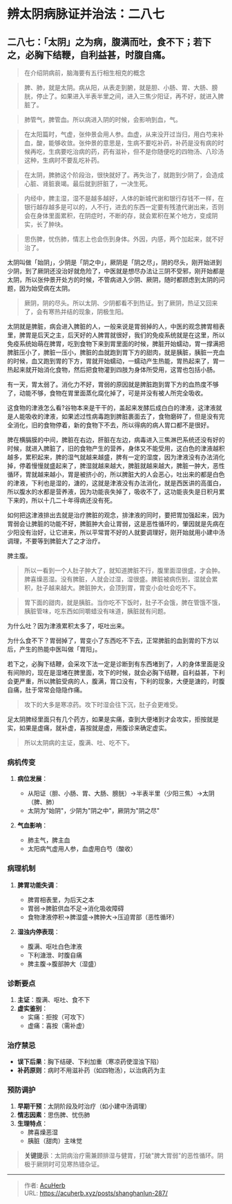 # 辨太阴病脉证并治法：二八七


## 二八七：「太阴」之为病，腹满而吐，食不下；若下之，必胸下结鞭，自利益甚，时腹自痛。

<!--more-->

> 在介绍阴病前，脑海要有五行相生相克的概念

> 脾、肺，就是太阴。病从阳，从表走到腑，就是胆、小肠、胃、大肠、膀胱，停止了。如果进入半表半里之间，进入三焦少阳证，再不好，就进入脾脏了。

> 肺管气，脾管血。所以病进入阴的时候，会影响到血，气。

> 在太阳篇时，气虚，张仲景会用人参。血虚，从来没开过当归，用白芍来补血，酸，能够收敛。张仲景的意思是，生病不要吃补药，补药是没有病的时候再吃，生病要吃治病的药，药有滋补，但不是你随便吃的四物汤、八珍汤这种，生病时不要乱吃补药。

> 在太阴，脾肺这个阶段治，很快就好了。再失治了，就跑到少阴了，会造成心脏、肾脏衰竭。最后就到肝脏了，一决生死。

> 内经中，脾主湿，湿不是越多越好，人体的新城代谢和银行存钱不一样，在银行越存越多是可以的，人不行，进去的东西一定要有残渣代谢出来，否则会在身体里面累积，在阴症时，不断的存，就会累积在某个地方，变成阴实，长了肿块。

> 思伤脾，忧伤肺，情志上也会伤到身体。外因，内感，两个加起来，就不好治了。

太阴叫做「始阴」，少阴是「阴之中」，厥阴是「阴之尽」，阴的尽头，刚开始进到少阴，到了厥阴还没治好就危险了，中医就是想尽办法让三阴不受邪，刚开始都是太阴，所以张仲景开处方的时候，不管病进入少阴、厥阴，随时都顾虑到太阴的问题，因为始受病在太阴。

> 厥阴，阴的尽头。所以太阴、少阴都看不到热证。到了厥阴，热证又回来了，会有寒热并结的现象，阴极生阳。

太阴就是脾脏，病会进入脾脏的人，一般来说是胃弱掉的人，中医的观念脾胃相表里，脾胃是后天之主，后天好的人脾胃就很好，我们的免疫系统就是在这里，所以免疫系统始萌在脾胃，吃到食物下来到胃里面的时候，脾脏开始蠕动，胃一撑满把脾脏压小了，脾脏一压小，脾脏的血就跑到胃下方的甜肉，就是胰脏，胰脏一充血的时候，血又跑到胃的下方，胃就开始蠕动，一蠕动产生热能，胃热起来了，胃一热起来就开始消化食物，然后把食物灌到四肢为身体所受用，这胃也包括小肠。

有一天，胃太弱了。消化力不好，胃弱的原因就是脾脏跑到胃下方的血热度不够了，动能不够，食物在胃里面蒸化腐化掉了，可是并没有被人所完全吸收。

这食物的津液怎么看?谷物本来是干干的，盖起来发酵后成白白的津液，这津液就是人能吸收的津液，如果滤过性病毒跑到脾脏裹面去了，食物磨碎了，但是没有完全消化，旧的食物停着，新的食物下不去，所以得病的病人胃口都不是很好。

脾在横膈膜的中间，脾脏在右边，肝脏在左边，病毒进入三焦淋巴系统还没有好的时候，就进入脾脏了，旧的食物产生的营养，身体又不能受用，这白色的津液越积越多，累积起来，脾的湿气就越来越盛，脾有一定的湿度，因为津液没有办法消化掉，停着慢慢就盛起来了，脾湿就越来越大，脾脏就越来越大，脾脏一肿大，恶性循环，胃就越来越小，胃是被挤小的，所以脾脏大的人会恶心，吐出来的都是白色的津液，下利也是湿的，溏的，这就是津液没有办法消化，就是西医讲的高蛋白，所以腹水的水都是营养液，因为功能丧失掉了，吸收不了，这功能丧失是日积月累下来的，所以十几二十年得病还没有死。

如何把这津液排出去就是治疗脾脏的观念，排津液的同时，要把胃加强起来，因为胃弱会让脾脏的功能不好，脾脏肿大会让胃弱，这是恶性循环的，肇因就是先病在少阳没有治好，让它进来，所以平常胃不好的人就要调理好，刚开始就用小建中汤调理，不要等到脾脏大了之才治疗。

脾主腹。

> 所以一看到一个人肚子肿大了，就知道脾脏不行，腹里面湿很盛，才会肿。脾喜燥恶湿。没有脾脏，人就会过湿，湿很盛。脾脏被病伤到，湿就会累积，肚子越来越大。脾脏肿大，会顶到胃，胃变小会吐会吃不下。

> 胃下面的甜肉，就是胰脏。当你吃不下饭时，肚子不会饿，脾在管饿不饿，胰脏管味，吃东西如同嚼蜡没有味道，胰脏就有问题。

为什么吐？因为津液累积太多了，呕吐出来。

为什么食不下？胃弱掉了，胃变小了东西吃不下去，正常脾脏的血到胃的下方以后，产生的热能中医叫做「胃阳」。

若下之，必胸下结鞭，会采攻下法一定是诊断到有东西堵到了，人的身体里面是没有间隙的，现在是湿堵在脾里面，攻下的时候，就会必胸下结鞭，自利益甚，下利会更严重，所以脾脏受病的人，腹满，胃口没有，下利的现象，大便是溏的，时腹自痛，肚于常常会隐隐作痛。

> 攻下的大多是寒凉药。攻下时湿会往下沉，肚子会更难受。

足太阴脾经里面只有几个药方，如果是实痛，查到大便堵到才会攻实，拒按就是实，如果是虚痛，就补虚，喜按就是虚，用腹诊来确定虚实。

> 所以太阴病的主证，腹满、吐、吃不下。

### 病机传变
1. **病位发展**：
   - 从阳证（胆、小肠、胃、大肠、膀胱）→半表半里（少阳三焦）→太阴（脾、肺）
   - 太阴为"始阴"，少阴为"阴之中"，厥阴为"阴之尽"

2. **气血影响**：
   - 肺主气，脾主血
   - 太阳病气虚用人参，血虚用白芍（酸收）

### 病理机制
1. **脾胃功能失调**：
   - 脾胃相表里，为后天之本
   - 胃弱→脾脏供血不足→消化吸收障碍
   - 食物津液停积→脾湿盛→脾肿大→压迫胃部（恶性循环）

2. **湿浊内停表现**：
   - 腹满、呕吐白色津液
   - 下利溏泄、时腹自痛
   - 脾主腹→腹部肿大（湿盛）

### 诊断要点
1. **主证**：腹满、呕吐、食不下
2. **虚实鉴别**：
   - 实痛：拒按（可攻下）
   - 虚痛：喜按（需补虚）

### 治疗禁忌
- **误下后果**：胸下结硬、下利加重（寒凉药使湿浊下陷）
- **补药原则**：病时不用滋补药（如四物汤），以治病药为主

### 预防调护
1. **早期干预**：太阴阶段及时治疗（如小建中汤调理）
2. **情志因素**：思伤脾、忧伤肺
3. **生理特点**：
   - 脾喜燥恶湿
   - 胰脏（甜肉）主味觉

> **关键提示**：太阴病治疗需兼顾排湿与健胃，打破"脾大胃弱"的恶性循环。阴极于厥阴时可见寒热错杂证。

---

> 作者: [AcuHerb](https://acuherb.xyz)  
> URL: https://acuherb.xyz/posts/shanghanlun-287/  

